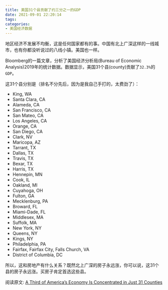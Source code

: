 ```yaml
---
title: 美国31个县贡献了约三分之一的GDP
date: 2021-09-01 22:20:14
tags: 
categories:
- 美国经济数据
---
```


地区经济不发展不均衡，这是任何国家都有的事。中国有北上广深这样的一线城市，也有你都没听说过的八线小镇。美国也一样。

Bloomberg的一篇文章，分析了美国经济分析局(Bureau of Economic Analysis)2019年的统计数据。数据显示，美国31个县(county)贡献了`32.3%`的`GDP`。

这31个县分别是（排名不分先后，因为是我自己手打的，太费劲了）：
 - King, WA
 - Santa Clara, CA
 - Alameda, CA
 - San Francisco, CA
 - San Mateo, CA
 - Los Angeles, CA 
 - Orange, CA 
 - San Diego, CA 
 - Clark, NV 
 - Maricopa, AZ
 - Tarrant, TX 
 - Dallas, TX
 - Travis, TX
 - Bexar, TX
 - Harris, TX
 - Hennepin, MN
 - Cook, IL
 - Oakland, MI
 - Cuyahoga, OH
 - Fulton, GA
 - Mecklenburg, PA
 - Broward, FL
 - Miami-Dade, FL
 - Middlesex, MA
 - Suffolk, MA
 - New York, NY
 - Queens, NY
 - Kings, NY
 - Philadelphia, PA
 - Fairfax, Fairfax City, Falls Church, VA
 - District of Columbia, DC


所以，这和房地产有什么关系？既然北上广深的房子永远涨，你可以说，这31个县的房子永远涨。买房子肯定首选这些县。

阅读原文: [A Third of America’s Economy Is Concentrated in Just 31 Counties](https://www.bloomberg.com/graphics/2019-us-gdp-concentration-counties/)